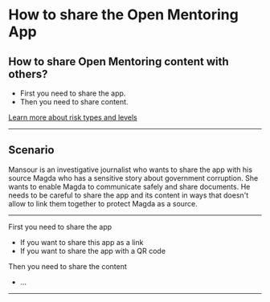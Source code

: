 # How to share the Open Mentoring App

## How to share Open Mentoring content with others?


 * First you need to share the app.
 * Then you need to share content.

[Learn more about risk types and levels](resources/risk-assessment.md)
***
## Scenario


Mansour is an investigative journalist who wants to share the app with his source Magda who has a sensitive story about government corruption. She wants to enable Magda to communicate safely and share documents. He needs to be careful to share the app and its content in ways that doesn&#39;t allow to link them together to protect Magda as a source.
***
First you need to share the app
 * If you want to share this app as a link 
 * If you want to share the app with a QR code

Then you need to share the content
 * ...
***